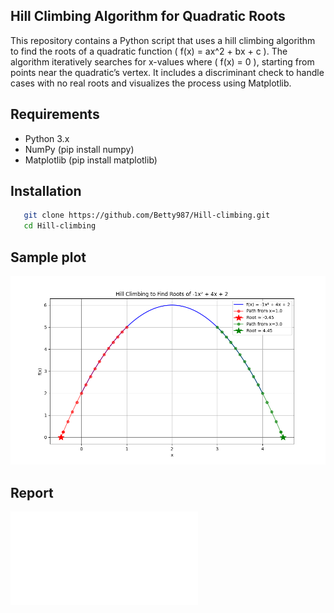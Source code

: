 ## Hill Climbing Algorithm for Quadratic Roots
This repository contains a Python script that uses a hill climbing algorithm to find the roots of a quadratic function ( f(x) = ax^2 + bx + c ). The algorithm iteratively searches for x-values where ( f(x) = 0 ), starting from points near the quadratic’s vertex. It includes a discriminant check to handle cases with no real roots and visualizes the process using Matplotlib.

## Requirements

- Python 3.x
- NumPy (pip install numpy)
- Matplotlib (pip install matplotlib)

## Installation
 ```bash
    git clone https://github.com/Betty987/Hill-climbing.git
    cd Hill-climbing
   ```

## Sample plot 
![index Preview](./hill_climbing_quadratic_with_discriminant.png)  

## Report
![PDF link](./Hillclimbing.pdf)  